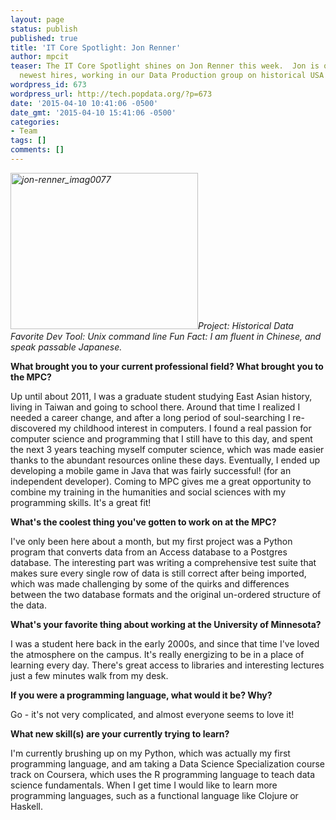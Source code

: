 ```yaml
---
layout: page
status: publish
published: true
title: 'IT Core Spotlight: Jon Renner'
author: mpcit
teaser: The IT Core Spotlight shines on Jon Renner this week.  Jon is one of our
  newest hires, working in our Data Production group on historical USA census data.
wordpress_id: 673
wordpress_url: http://tech.popdata.org/?p=673
date: '2015-04-10 10:41:06 -0500'
date_gmt: '2015-04-10 15:41:06 -0500'
categories:
- Team
tags: []
comments: []
---
```

<i><a href="http://tech.popdata.org/wp-content/uploads/2015/04/jon-renner_imag0077.png"><img class=" size-medium wp-image-674 alignright" src="http://tech.popdata.org/wp-content/uploads/2015/04/jon-renner_imag0077-300x250.png" alt="jon-renner_imag0077" width="300" height="250" /></a>Project: Historical Data</i>
<i>Favorite Dev Tool: Unix command line</i>
<i>Fun Fact: I am fluent in Chinese, and speak passable Japanese.</i>

 

<strong>What brought you to your current professional field? What brought you to the MPC?</strong>

Up until about 2011, I was a graduate student studying East Asian history, living in Taiwan and going to school there.  Around that time I realized I needed a career change, and after a long period of soul-searching I re-discovered my childhood interest in computers.  I found a real passion for computer science and programming that I still have to this day, and spent the next 3 years teaching myself computer science, which was made easier thanks to the abundant resources online these days. Eventually, I ended up developing a mobile game in Java that was fairly successful! (for an independent developer). Coming to MPC gives me a great opportunity to combine my training in the humanities and social sciences with my programming skills. It's a great fit!

 

<strong>What's the coolest thing you've gotten to work on at the MPC?</strong>

I've only been here about a month, but my first project was a Python program that converts data from an Access database to a Postgres database.  The interesting part was writing a comprehensive test suite that makes sure every single row of data is still correct after being imported, which was made challenging by some of the quirks and differences between the two database formats and the original un-ordered structure of the data.

<strong><strong> </strong></strong>

<strong>What's your favorite thing about working at the University of Minnesota?</strong>

I was a student here back in the early 2000s, and since that time I've loved the atmosphere on the campus.  It's really energizing to be in a place of learning every day.  There's great access to libraries and interesting lectures just a few minutes walk from my desk.

<strong><strong> </strong></strong>

<strong>If you were a programming language, what would it be? Why?</strong>

Go - it's not very complicated, and almost everyone seems to love it!

 

<strong>What new skill(s) are your currently trying to learn?</strong>

I'm currently brushing up on my Python, which was actually my first programming language, and am taking a Data Science Specialization course track on Coursera, which uses the R programming language to teach data science fundamentals.  When I get time I would like to learn more programming languages, such as a functional language like Clojure or Haskell.

